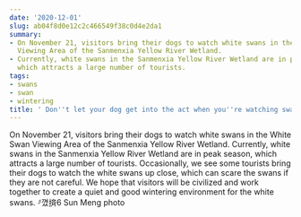 ```yaml
---
date: '2020-12-01'
slug: ab04f8d0e12c2c466549f38c0d4e2da1
summary:
- On November 21, visitors bring their dogs to watch white swans in the White Swan
  Viewing Area of the Sanmenxia Yellow River Wetland.
- Currently, white swans in the Sanmenxia Yellow River Wetland are in peak season,
  which attracts a large number of tourists.
tags:
- swans
- swan
- wintering
title: ' Don''t let your dog get into the act when you''re watching swans! '
---
```


 On November 21, visitors bring their dogs to watch white swans in the White Swan Viewing Area of the Sanmenxia Yellow River Wetland. Currently, white swans in the Sanmenxia Yellow River Wetland are in peak season, which attracts a large number of tourists. Occasionally, we see some tourists bring their dogs to watch the white swans up close, which can scare the swans if they are not careful. We hope that visitors will be civilized and work together to create a quiet and good wintering environment for the white swans. ⸈꼈㨈6 Sun Meng photo

 
        